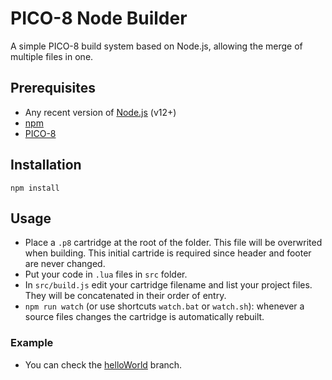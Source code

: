 # PICO-8 Node Builder

A simple PICO-8 build system based on Node.js, allowing the merge of multiple files in one.

## Prerequisites

- Any recent version of [Node.js](https://nodejs.org/en/) (v12+)
- [npm](https://docs.npmjs.com/downloading-and-installing-node-js-and-npm)
- [PICO-8](https://www.lexaloffle.com/pico-8.php)

## Installation

`npm install`

## Usage

- Place a `.p8` cartridge at the root of the folder. This file will be overwrited when building. This initial cartride is required since header and footer are never changed.
- Put your code in `.lua` files in `src` folder.
- In `src/build.js` edit your cartridge filename and list your project files. They will be concatenated in their order of entry.
- `npm run watch` (or use shortcuts `watch.bat` or `watch.sh`): whenever a source files changes the cartridge is automatically rebuilt.

### Example

- You can check the [helloWorld](https://github.com/doctb/pico8-node-builder/tree/helloWorld) branch.

